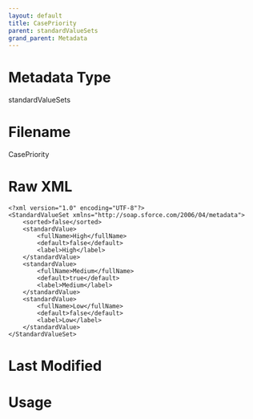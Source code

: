 ```yaml
---
layout: default
title: CasePriority
parent: standardValueSets
grand_parent: Metadata
---
```

# Metadata Type
standardValueSets


# Filename 
CasePriority


# Raw XML
```
<?xml version="1.0" encoding="UTF-8"?>
<StandardValueSet xmlns="http://soap.sforce.com/2006/04/metadata">
    <sorted>false</sorted>
    <standardValue>
        <fullName>High</fullName>
        <default>false</default>
        <label>High</label>
    </standardValue>
    <standardValue>
        <fullName>Medium</fullName>
        <default>true</default>
        <label>Medium</label>
    </standardValue>
    <standardValue>
        <fullName>Low</fullName>
        <default>false</default>
        <label>Low</label>
    </standardValue>
</StandardValueSet>
```


# Last Modified


# Usage
